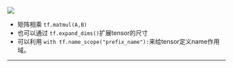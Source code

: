 ![](https://i.loli.net/2020/03/29/clRe6LTgomn5PbM.png)
* 矩阵相乘 `tf.matmul(A,B)`
* 也可以通过 `tf.expand_dims()`扩展tensor的尺寸
* 可以利用 `with tf.name_scope("prefix_name"):`来给tensor定义name作用域。

---